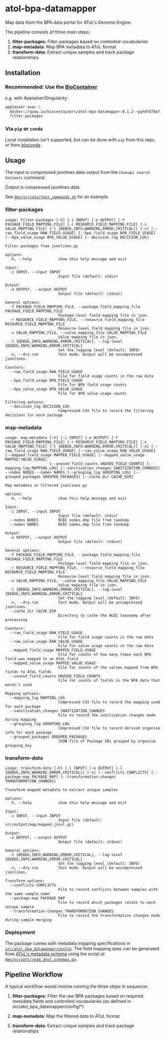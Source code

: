 # atol-bpa-datamapper

Map data from the BPA data portal for AToL's Genome Engine.

The pipeline consists of three main steps:
1. **filter-packages**: Filter packages based on controlled vocabularies
2. **map-metadata**: Map BPA metadata to AToL format
3. **transform-data**: Extract unique samples and track package relationships

## Installation

### Recommended: Use the [BioContainer](https://quay.io/repository/biocontainers/atol-bpa-datamapper?tab=tags)

*e.g.* with Apptainer/Singularity:

```bash
apptainer exec \
  docker://quay.io/biocontainers/atol-bpa-datamapper:0.1.2--pyhdfd78af_0 \
  filter-packages
```

### Via `pip` or `conda`

Local installation isn't supported, but can be done with `pip`
from this repo, or from 
[bioconda](https://anaconda.org/bioconda/atol-bpa-datamapper).

## Usage

The input is compressed jsonlines data output from the `ckanapi search datasets` command.

Output is compressed jsonlines data.

See [`dev/scripts/test_commands.sh`](dev/scripts/test_commands.sh) for an example.

### filter-packages

```
usage: filter-packages [-h] [-i INPUT] [-o OUTPUT] [-f PACKAGE_FIELD_MAPPING_FILE] [-r RESOURCE_FIELD_MAPPING_FILE] [-v VALUE_MAPPING_FILE] [-l {DEBUG,INFO,WARNING,ERROR,CRITICAL}] [-n] [--raw_field_usage RAW_FIELD_USAGE] [--bpa_field_usage BPA_FIELD_USAGE] [--bpa_value_usage BPA_VALUE_USAGE] [--decision_log DECISION_LOG]

Filter packages from jsonlines.gz

options:
  -h, --help            show this help message and exit

Input:
  -i INPUT, --input INPUT
                        Input file (default: stdin)

Output:
  -o OUTPUT, --output OUTPUT
                        Output file (default: stdout)

General options:
  -f PACKAGE_FIELD_MAPPING_FILE, --package_field_mapping_file PACKAGE_FIELD_MAPPING_FILE
                        Package-level field mapping file in json.
  -r RESOURCE_FIELD_MAPPING_FILE, --resource_field_mapping_file RESOURCE_FIELD_MAPPING_FILE
                        Resource-level field mapping file in json.
  -v VALUE_MAPPING_FILE, --value_mapping_file VALUE_MAPPING_FILE
                        Value mapping file in json.
  -l {DEBUG,INFO,WARNING,ERROR,CRITICAL}, --log-level {DEBUG,INFO,WARNING,ERROR,CRITICAL}
                        Set the logging level (default: INFO)
  -n, --dry-run         Test mode. Output will be uncompressed jsonlines.

Counters:
  --raw_field_usage RAW_FIELD_USAGE
                        File for field usage counts in the raw data
  --bpa_field_usage BPA_FIELD_USAGE
                        File for BPA field usage counts
  --bpa_value_usage BPA_VALUE_USAGE
                        File for BPA value usage counts

Filtering options:
  --decision_log DECISION_LOG
                        Compressed CSV file to record the filtering decisions for each package
```

### map-metadata

```
usage: map-metadata [-h] [-i INPUT] [-o OUTPUT] [-f PACKAGE_FIELD_MAPPING_FILE] [-r RESOURCE_FIELD_MAPPING_FILE] [-v VALUE_MAPPING_FILE] [-l {DEBUG,INFO,WARNING,ERROR,CRITICAL}] [-n] [--raw_field_usage RAW_FIELD_USAGE] [--raw_value_usage RAW_VALUE_USAGE] [--mapped_field_usage MAPPED_FIELD_USAGE] [--mapped_value_usage MAPPED_VALUE_USAGE]
                    [--unused_field_counts UNUSED_FIELD_COUNTS] [--mapping_log MAPPING_LOG] [--sanitization_changes SANITIZATION_CHANGES] --nodes NODES --names NAMES [--grouping_log GROUPING_LOG] [--grouped_packages GROUPED_PACKAGES] [--cache_dir CACHE_DIR]

Map metadata in filtered jsonlines.gz

options:
  -h, --help            show this help message and exit

Input:
  -i INPUT, --input INPUT
                        Input file (default: stdin)
  --nodes NODES         NCBI nodes.dmp file from taxdump
  --names NAMES         NCBI names.dmp file from taxdump

Output:
  -o OUTPUT, --output OUTPUT
                        Output file (default: stdout)

General options:
  -f PACKAGE_FIELD_MAPPING_FILE, --package_field_mapping_file PACKAGE_FIELD_MAPPING_FILE
                        Package-level field mapping file in json.
  -r RESOURCE_FIELD_MAPPING_FILE, --resource_field_mapping_file RESOURCE_FIELD_MAPPING_FILE
                        Resource-level field mapping file in json.
  -v VALUE_MAPPING_FILE, --value_mapping_file VALUE_MAPPING_FILE
                        Value mapping file in json.
  -l {DEBUG,INFO,WARNING,ERROR,CRITICAL}, --log-level {DEBUG,INFO,WARNING,ERROR,CRITICAL}
                        Set the logging level (default: INFO)
  -n, --dry-run         Test mode. Output will be uncompressed jsonlines.
  --cache_dir CACHE_DIR
                        Directory to cache the NCBI taxonomy after processing

Counters:
  --raw_field_usage RAW_FIELD_USAGE
                        File for field usage counts in the raw data
  --raw_value_usage RAW_VALUE_USAGE
                        File for value usage counts in the raw data
  --mapped_field_usage MAPPED_FIELD_USAGE
                        File for counts of how many times each BPA field was mapped to an AToL field
  --mapped_value_usage MAPPED_VALUE_USAGE
                        File for counts of the values mapped from BPA fields to AToL fields
  --unused_field_counts UNUSED_FIELD_COUNTS
                        File for counts of fields in the BPA data that weren't used

Mapping options:
  --mapping_log MAPPING_LOG
                        Compressed CSV file to record the mapping used for each package
  --sanitization_changes SANITIZATION_CHANGES
                        File to record the sanitization changes made during mapping
  --grouping_log GROUPING_LOG
                        Compressed CSV file to record derived organism info for each package
  --grouped_packages GROUPED_PACKAGES
                        JSON file of Package IDs grouped by organism grouping_key
```

### transform-data

```
usage: transform-data [-h] [-i INPUT] [-o OUTPUT] [-l {DEBUG,INFO,WARNING,ERROR,CRITICAL}] [-n] [--conflicts CONFLICTS] [--package-map PACKAGE_MAP] [--transformation-changes TRANSFORMATION_CHANGES]

Transform mapped metadata to extract unique samples

options:
  -h, --help            show this help message and exit

Input:
  -i INPUT, --input INPUT
                        Input file (default: src/output/map/mapped.jsonl.gz)

Output:
  -o OUTPUT, --output OUTPUT
                        Output file (default: stdout)

General options:
  -l {DEBUG,INFO,WARNING,ERROR,CRITICAL}, --log-level {DEBUG,INFO,WARNING,ERROR,CRITICAL}
                        Set the logging level (default: INFO)
  -n, --dry-run         Test mode. Output will be uncompressed jsonlines.

Transform options:
  --conflicts CONFLICTS
                        File to record conflicts between samples with the same sample_name
  --package-map PACKAGE_MAP
                        File to record which packages relate to each unique sample
  --transformation-changes TRANSFORMATION_CHANGES
                        File to record the transformation changes made during sample merging
```

### Deployment

The package comes with metadata mapping specifications in
[`src/atol_bpa_datamapper/config`](src/atol_bpa_datamapper/config). The field
mapping spec can be generated from [AToL's metadata
schema](https://docs.google.com/spreadsheets/d/1ml5hASZ-qlAuuTrwHeGzNVqqe1mXsmmoDTekd6d9pto)
using the script at
[`dev/scripts/read_atol_schemas.py`](dev/scripts/read_atol_schemas.py).

## Pipeline Workflow

A typical workflow would involve running the three steps in sequence:

1. **filter-packages**: Filter the raw BPA packages based on required metadata fields and controlled vocabularies (as defined in src/atol_bpa_datamapper/config/*)

2. **map-metadata**: Map the filtered data to AToL format

3. **transform-data**: Extract unique samples and track package relationships
